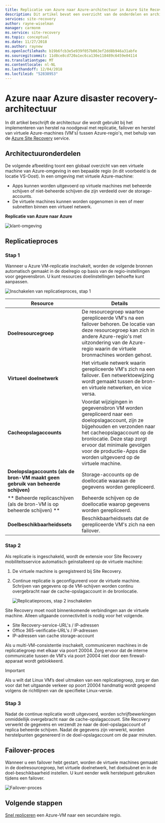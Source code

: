 ```yaml
---
title: Replicatie van Azure naar Azure-architectuur in Azure Site Recovery | Microsoft Docs
description: Dit artikel bevat een overzicht van de onderdelen en architectuur die worden gebruikt bij het instellen van herstel na noodgevallen tussen Azure-regio's voor Azure-VM's met behulp van de Azure Site Recovery-service.
services: site-recovery
author: rayne-wiselman
manager: carmonm
ms.service: site-recovery
ms.topic: conceptual
ms.date: 11/27/2018
ms.author: raynew
ms.openlocfilehash: b19b6fcb3e5e939f057b063ef2dd8b946a31abfe
ms.sourcegitcommit: 11d8ce8cd720a1ec6ca130e118489c6459e04114
ms.translationtype: MT
ms.contentlocale: nl-NL
ms.lasthandoff: 12/04/2018
ms.locfileid: "52838953"
---
```

# <a name="azure-to-azure-disaster-recovery-architecture"></a>Azure naar Azure disaster recovery-architectuur


In dit artikel beschrijft de architectuur die wordt gebruikt bij het implementeren van herstel na noodgeval met replicatie, failover en herstel van virtuele Azure-machines (VM's) tussen Azure-regio's, met behulp van de [Azure Site Recovery](site-recovery-overview.md) service.




## <a name="architectural-components"></a>Architectuuronderdelen

De volgende afbeelding toont een globaal overzicht van een virtuele machine van Azure-omgeving in een bepaalde regio (in dit voorbeeld is de locatie VS-Oost). In een omgeving met virtuele Azure-machine:
- Apps kunnen worden uitgevoerd op virtuele machines met beheerde schijven of niet-beheerde schijven die zijn verdeeld over de storage-accounts.
- De virtuele machines kunnen worden opgenomen in een of meer subnetten binnen een virtueel netwerk.


**Replicatie van Azure naar Azure**

![klant-omgeving](./media/concepts-azure-to-azure-architecture/source-environment.png)

## <a name="replication-process"></a>Replicatieproces

### <a name="step-1"></a>Stap 1

Wanneer u Azure VM-replicatie inschakelt, worden de volgende bronnen automatisch gemaakt in de doelregio op basis van de regio-instellingen voor gegevensbron. U kunt resources doelinstellingen behoefte kunt aanpassen.

![Inschakelen van replicatieproces, stap 1](./media/concepts-azure-to-azure-architecture/enable-replication-step-1.png)

**Resource** | **Details**
--- | ---
**Doelresourcegroep** | De resourcegroep waartoe gerepliceerde VM's na een failover behoren. De locatie van deze resourcegroep kan zich in andere Azure-regio's met uitzondering van de Azure-regio waarin de virtuele bronmachines worden gehost.
**Virtueel doelnetwerk** | Het virtuele netwerk waarin gerepliceerde VM's zich na een failover. Een netwerktoewijzing wordt gemaakt tussen de bron- en virtuele netwerken, en vice versa.
**Cacheopslagaccounts** | Voordat wijzigingen in gegevensbron VM worden gerepliceerd naar een doelopslagaccount, zijn ze bijgehouden en verzonden naar het cacheopslagaccount op de bronlocatie. Deze stap zorgt ervoor dat minimale gevolgen voor de productie-Apps die worden uitgevoerd op de virtuele machine.
**Doelopslagaccounts (als de bron-VM maakt geen gebruik van beheerde schijven)**  | Storage-accounts op de doellocatie waaraan de gegevens worden gerepliceerd.
** Beheerde replicaschijven (als de bron-VM is op beheerde schijven) **  | Beheerde schijven op de doellocatie waarop gegevens worden gerepliceerd.
**Doelbeschikbaarheidssets**  | Beschikbaarheidssets dat de gerepliceerde VM's zich na een failover.

### <a name="step-2"></a>Stap 2

Als replicatie is ingeschakeld, wordt de extensie voor Site Recovery mobiliteitsservice automatisch geïnstalleerd op de virtuele machine:

1. De virtuele machine is geregistreerd bij Site Recovery.

2. Continue replicatie is geconfigureerd voor de virtuele machine. Schrijven van gegevens op de VM-schijven worden continu overgebracht naar de cache-opslagaccount in de bronlocatie.

   ![Replicatieproces, stap 2 inschakelen](./media/concepts-azure-to-azure-architecture/enable-replication-step-2.png)


 Site Recovery moet nooit binnenkomende verbindingen aan de virtuele machine. Alleen uitgaande connectiviteit is nodig voor het volgende.

 - Site Recovery-service-URL's / IP-adressen
 - Office 365-verificatie-URL's / IP-adressen
 - IP-adressen van cache storage-account

Als u multi-VM-consistentie inschakelt, communiceren machines in de replicatiegroep met elkaar via poort 20004. Zorg ervoor dat de interne communicatie tussen de VM's via poort 20004 niet door een firewall-apparaat wordt geblokkeerd.

> [!IMPORTANT]
Als u wilt dat Linux VM’s deel uitmaken van een replicatiegroep, zorg er dan voor dat het uitgaande verkeer op poort 20004 handmatig wordt geopend volgens de richtlijnen van de specifieke Linux-versie.

### <a name="step-3"></a>Stap 3

Nadat de continue replicatie wordt uitgevoerd, worden schrijfbewerkingen onmiddellijk overgebracht naar de cache-opslagaccount. Site Recovery verwerkt de gegevens en verzendt ze naar de doel-opslagaccount of replica beheerde schijven. Nadat de gegevens zijn verwerkt, worden herstelpunten gegenereerd in de doel-opslagaccount om de paar minuten.

## <a name="failover-process"></a>Failover-proces

Wanneer u een failover hebt gestart, worden de virtuele machines gemaakt in de doelresourcegroep, het virtuele doelnetwerk, het doelsubnet en in de doel-beschikbaarheid instellen. U kunt eender welk herstelpunt gebruiken tijdens een failover.

![Failover-proces](./media/concepts-azure-to-azure-architecture/failover.png)

## <a name="next-steps"></a>Volgende stappen

[Snel repliceren](azure-to-azure-quickstart.md) een Azure-VM naar een secundaire regio.
